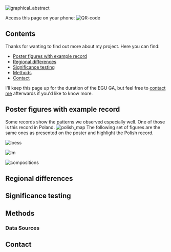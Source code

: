 ![graphical_abstract](/richness_assymetry/figures/graphical_abstract.png)

Access this page on your phone:
![QR-code](/richness_assymetry/figures/QR.png)

## Contents

Thanks for wanting to find out more about my project.
Here you can find:
- [Poster figures with example record](#poster-figures-with-example-record)
- [Regional differences](#regional-differences)
- [Significance testing](#significance-testing)
- [Methods](#methods)
- [Contact](#contact)

I'll keep this page up for the duration of the EGU GA, but feel free to [contact me](#contact) afterwards if you'd like to know more.  

## Poster figures with example record

Some records show the patterns we observed especially well. One of those is this record in Poland.
![polish_map](/richness_assymetry/figures/polish_map.png)
The following set of figures are the same ones as presented on the poster and highlight the Polish record.

![loess](/richness_assymetry/figures/Figure_1_B_polish-1.png)

![lm](/richness_assymetry/figures/Figure_2_A_polish-1.png)

![compositions](/richness_assymetry/figures/Figure_3polish-1.png)

## Regional differences


## Significance testing

## Methods 

### Data Sources

## Contact

